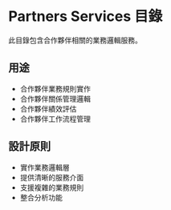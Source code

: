 # Partners Services 目錄

此目錄包含合作夥伴相關的業務邏輯服務。

## 用途

- 合作夥伴業務規則實作
- 合作夥伴關係管理邏輯
- 合作夥伴績效評估
- 合作夥伴工作流程管理

## 設計原則

- 實作業務邏輯層
- 提供清晰的服務介面
- 支援複雜的業務規則
- 整合分析功能

